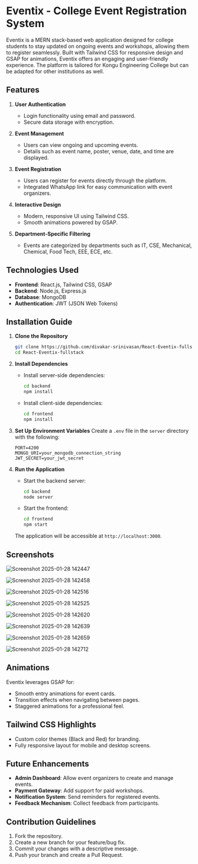 # Eventix - College Event Registration System

Eventix is a MERN stack-based web application designed for college students to stay updated on ongoing events and workshops, allowing them to register seamlessly. Built with Tailwind CSS for responsive design and GSAP for animations, Eventix offers an engaging and user-friendly experience. The platform is tailored for Kongu Engineering College but can be adapted for other institutions as well.

## Features

1. **User Authentication**
   - Login functionality using email and password.
   - Secure data storage with encryption.

2. **Event Management**
   - Users can view ongoing and upcoming events.
   - Details such as event name, poster, venue, date, and time are displayed.

3. **Event Registration**
   - Users can register for events directly through the platform.
   - Integrated WhatsApp link for easy communication with event organizers.

4. **Interactive Design**
   - Modern, responsive UI using Tailwind CSS.
   - Smooth animations powered by GSAP.

5. **Department-Specific Filtering**
   - Events are categorized by departments such as IT, CSE, Mechanical, Chemical, Food Tech, EEE, ECE, etc.

## Technologies Used

- **Frontend**: React.js, Tailwind CSS, GSAP
- **Backend**: Node.js, Express.js
- **Database**: MongoDB
- **Authentication**: JWT (JSON Web Tokens)

## Installation Guide

1. **Clone the Repository**
   ```bash
   git clone https://github.com/divakar-srinivasan/React-Eventix-fullstack.git
   cd React-Eventix-fullstack
   ```

2. **Install Dependencies**
   - Install server-side dependencies:
     ```bash
     cd backend
     npm install
     ```
   - Install client-side dependencies:
     ```bash
     cd frontend
     npm install
     ```

3. **Set Up Environment Variables**
   Create a `.env` file in the `server` directory with the following:
   ```env
   PORT=4200
   MONGO_URI=your_mongodb_connection_string
   JWT_SECRET=your_jwt_secret
   ```

4. **Run the Application**
   - Start the backend server:
     ```bash
     cd backend
     node server
     ```
   - Start the frontend:
     ```bash
     cd frontend
     npm start
     ```

   The application will be accessible at `http://localhost:3000`.

## Screenshots

![Screenshot 2025-01-28 142447](https://github.com/user-attachments/assets/bac5daed-a36e-4113-8110-9811f951e367)

![Screenshot 2025-01-28 142458](https://github.com/user-attachments/assets/306fcf8d-464f-4e94-acea-1ac2a5e491dd)

![Screenshot 2025-01-28 142516](https://github.com/user-attachments/assets/21be47e5-5600-4a31-84e1-e2c4018edf09)

![Screenshot 2025-01-28 142525](https://github.com/user-attachments/assets/5ece3889-7787-4ef2-82f0-042aa2226294)

![Screenshot 2025-01-28 142620](https://github.com/user-attachments/assets/e02e21dd-6643-4970-b76a-6086a42fb748)

![Screenshot 2025-01-28 142639](https://github.com/user-attachments/assets/1c429593-9683-4e89-99ab-df1bea282f48)

![Screenshot 2025-01-28 142659](https://github.com/user-attachments/assets/aacea0f4-60d3-4317-8a6d-102fcc9194cb)

![Screenshot 2025-01-28 142712](https://github.com/user-attachments/assets/1cecb715-039f-4446-a323-68015c179ac7)

## Animations

Eventix leverages GSAP for:
- Smooth entry animations for event cards.
- Transition effects when navigating between pages.
- Staggered animations for a professional feel.

## Tailwind CSS Highlights
- Custom color themes (Black and Red) for branding.
- Fully responsive layout for mobile and desktop screens.

## Future Enhancements
- **Admin Dashboard**: Allow event organizers to create and manage events.
- **Payment Gateway**: Add support for paid workshops.
- **Notification System**: Send reminders for registered events.
- **Feedback Mechanism**: Collect feedback from participants.

## Contribution Guidelines

1. Fork the repository.
2. Create a new branch for your feature/bug fix.
3. Commit your changes with a descriptive message.
4. Push your branch and create a Pull Request.




